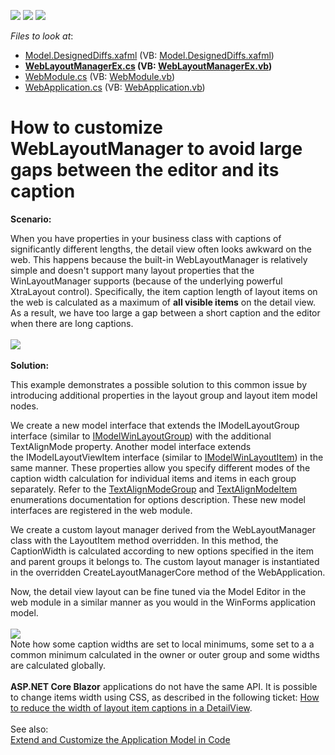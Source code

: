 <!-- default badges list -->
![](https://img.shields.io/endpoint?url=https://codecentral.devexpress.com/api/v1/VersionRange/128589217/20.1.2%2B)
[![](https://img.shields.io/badge/Open_in_DevExpress_Support_Center-FF7200?style=flat-square&logo=DevExpress&logoColor=white)](https://supportcenter.devexpress.com/ticket/details/T228434)
[![](https://img.shields.io/badge/📖_How_to_use_DevExpress_Examples-e9f6fc?style=flat-square)](https://docs.devexpress.com/GeneralInformation/403183)
<!-- default badges end -->
<!-- default file list -->
*Files to look at*:

* [Model.DesignedDiffs.xafml](./CS/WebLayoutSolution.Module.Web/Model.DesignedDiffs.xafml) (VB: [Model.DesignedDiffs.xafml](./VB/WebLayoutSolution.Module.Web/Model.DesignedDiffs.xafml))
* **[WebLayoutManagerEx.cs](./CS/WebLayoutSolution.Module.Web/WebLayoutManagerEx.cs) (VB: [WebLayoutManagerEx.vb](./VB/WebLayoutSolution.Module.Web/WebLayoutManagerEx.vb))**
* [WebModule.cs](./CS/WebLayoutSolution.Module.Web/WebModule.cs) (VB: [WebModule.vb](./VB/WebLayoutSolution.Module.Web/WebModule.vb))
* [WebApplication.cs](./CS/WebLayoutSolution.Web/WebApplication.cs) (VB: [WebApplication.vb](./VB/WebLayoutSolution.Web/WebApplication.vb))
<!-- default file list end -->
# How to customize WebLayoutManager to avoid large gaps between the editor and its caption


<strong>Scenario:</strong><br />
<p>When you have properties in your business class with captions of significantly different lengths, the detail view often looks awkward on the web. This happens because the built-in WebLayoutManager is relatively simple and doesn't support many layout properties that the WinLayoutManager supports (because of the underlying powerful XtraLayout control). Specifically, the item caption length of layout items on the web is calculated as a maximum of <strong>all visible items</strong> on the detail view. As a result, we have too large a gap between a short caption and the editor when there are long captions.<br /><br /><img src="https://raw.githubusercontent.com/DevExpress-Examples/how-to-customize-weblayoutmanager-to-avoid-large-gaps-between-the-editor-and-its-caption-t228434/17.1.3+/media/6501880a-f405-11e4-80bf-00155d62480c.png"><br /><strong><br />Solution:</strong></p>
<p>This example demonstrates a possible solution to this common issue by introducing additional properties in the layout group and layout item model nodes.</p>
<p>We create a new model interface that extends the IModelLayoutGroup interface (similar to <a href="https://documentation.devexpress.com/#eXpressAppFramework/clsDevExpressExpressAppWinSystemModuleIModelWinLayoutGrouptopic">IModelWinLayoutGroup</a>) with the additional TextAlignMode property. Another model interface extends the IModelLayoutViewItem interface (similar to <a href="https://documentation.devexpress.com/#eXpressAppFramework/clsDevExpressExpressAppWinSystemModuleIModelWinLayoutItemtopic">IModelWinLayoutItem</a>) in the same manner. These properties allow you specify different modes of the caption width calculation for individual items and items in each group separately. Refer to the <a href="https://documentation.devexpress.com/#WindowsForms/DevExpressXtraLayoutTextAlignModeGroupEnumtopic">TextAlignModeGroup</a> and <a href="https://documentation.devexpress.com/#WindowsForms/DevExpressXtraLayoutTextAlignModeItemEnumtopic">TextAlignModeItem</a> enumerations documentation for options description. These new model interfaces are registered in the web module.</p>
<p>We create a custom layout manager derived from the WebLayoutManager class with the LayoutItem method overridden. In this method, the CaptionWidth is calculated according to new options specified in the item and parent groups it belongs to. The custom layout manager is instantiated in the overridden CreateLayoutManagerCore method of the WebApplication.</p>
<p>Now, the detail view layout can be fine tuned via the Model Editor in the web module in a similar manner as you would in the WinForms application model.<br /><br /><img src="https://raw.githubusercontent.com/DevExpress-Examples/how-to-customize-weblayoutmanager-to-avoid-large-gaps-between-the-editor-and-its-caption-t228434/17.1.3+/media/73c33883-f405-11e4-80bf-00155d62480c.png"><br />Note how some caption widths are set to local minimums, some set to a a common minimum calculated in the owner or outer group and some widths are calculated globally.<br /><br />
<b>ASP.NET Core Blazor</b> applications do not have the same API. It is possible to change items width using CSS, as described in the following ticket: <a href="https://supportcenter.devexpress.com/ticket/details/q353827/how-to-reduce-the-width-of-layout-item-captions-in-a-detailview">How to reduce the width of layout item captions in a DetailView</a>.
<br /><br />See also:<br /><a href="https://documentation.devexpress.com/eXpressAppFramework/CustomDocument113169.aspx">Extend and Customize the Application Model in Code</a></p>
